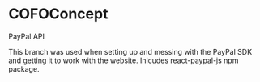 # COFOConcept

PayPal API

This branch was used when setting up and messing with the PayPal SDK and getting it to work with the website. Inlcudes react-paypal-js npm package.